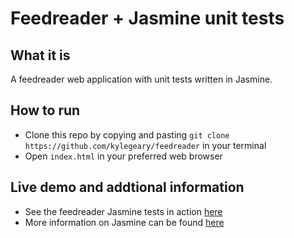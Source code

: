 # Feedreader + Jasmine unit tests

## What it is
A feedreader web application with unit tests written in Jasmine.

## How to run
* Clone this repo by copying and pasting `git clone https://github.com/kylegeary/feedreader` in your terminal
* Open `index.html` in your preferred web browser

## Live demo and addtional information
* See the feedreader Jasmine tests in action [here](https://kylegeary.github.io/feedreader/)
* More information on Jasmine can be found [here](https://jasmine.github.io/)
